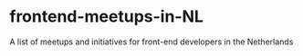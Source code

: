 # frontend-meetups-in-NL
A list of meetups and initiatives for front-end developers in the Netherlands
